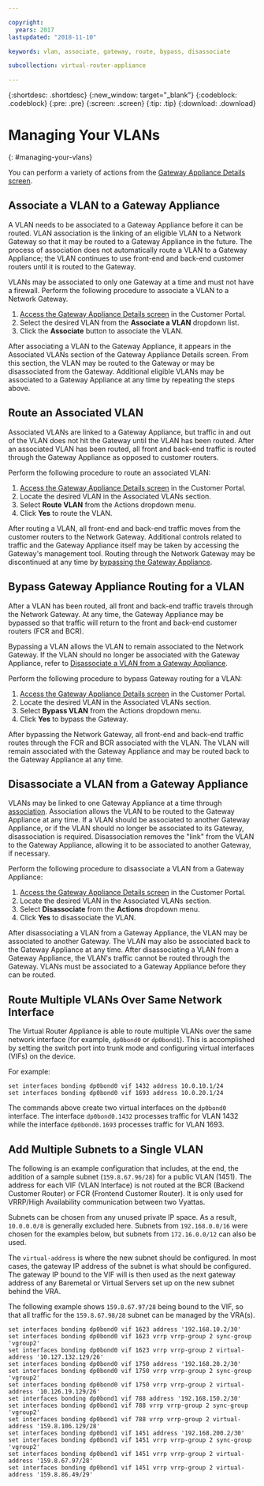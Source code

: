 ```yaml
---

copyright:
  years: 2017
lastupdated: "2018-11-10"

keywords: vlan, associate, gateway, route, bypass, disassociate

subcollection: virtual-router-appliance

---
```


{:shortdesc: .shortdesc}
{:new_window: target="_blank"}
{:codeblock: .codeblock}
{:pre: .pre}
{:screen: .screen}
{:tip: .tip}
{:download: .download}

# Managing Your VLANs
{: #managing-your-vlans}

You can perform a variety of actions from the [Gateway Appliance Details screen](/docs/infrastructure/virtual-router-appliance?topic=virtual-router-appliance-view-vra-details).

## Associate a VLAN to a Gateway Appliance

A VLAN needs to be associated to a Gateway Appliance before it can be routed. VLAN association is the linking of an eligible VLAN to a Network Gateway so that it may be routed to a Gateway Appliance in the future. The process of association does not automatically route a VLAN to a Gateway Appliance; the VLAN continues to use front-end and back-end customer routers until it is routed to the Gateway.

VLANs may be associated to only one Gateway at a time and must not have a firewall. Perform the following procedure to associate a VLAN to a Network Gateway.

1. [Access the Gateway Appliance Details screen](/docs/infrastructure/virtual-router-appliance?topic=virtual-router-appliance-view-vra-details) in the Customer Portal.
2. Select the desired VLAN from the **Associate a VLAN** dropdown list.
3. Click the **Associate** button to associate the VLAN.

After associating a VLAN to the Gateway Appliance, it appears in the Associated VLANs section of the Gateway Appliance Details screen. From this section, the VLAN may be routed to the Gateway or may be disassociated from the Gateway. Additional eligible VLANs may be associated to a Gateway Appliance at any time by repeating the steps above.

## Route an Associated VLAN

Associated VLANs are linked to a Gateway Appliance, but traffic in and out of the VLAN does not hit the Gateway until the VLAN has been routed. After an associated VLAN has been routed, all front and back-end traffic is routed through the Gateway Appliance as opposed to customer routers.

Perform the following procedure to route an associated VLAN:

1. [Access the Gateway Appliance Details screen](/docs/infrastructure/virtual-router-appliance?topic=virtual-router-appliance-view-vra-details) in the Customer Portal.
2. Locate the desired VLAN in the Associated VLANs section.
3. Select **Route VLAN** from the Actions dropdown menu.
4. Click **Yes** to route the VLAN.

After routing a VLAN, all front-end and back-end traffic moves from the customer routers to the Network Gateway. Additional controls related to traffic and the Gateway Appliance itself may be taken by accessing the Gateway's management tool. Routing through the Network Gateway may be discontinued at any time by [bypassing the Gateway Appliance](#bypass-gateway-appliance-routing-for-a-vlan).

## Bypass Gateway Appliance Routing for a VLAN

After a VLAN has been routed, all front and back-end traffic travels through the Network Gateway. At any time, the Gateway Appliance may be bypassed so that traffic will return to the front and back-end customer routers (FCR and BCR).

Bypassing a VLAN allows the VLAN to remain associated to the Network Gateway. If the VLAN should no longer be associated with the Gateway Appliance, refer to [Disassociate a VLAN from a Gateway Appliance](#disassociate-a-vlan-from-a-gateway-appliance).

Perform the following procedure to bypass Gateway routing for a VLAN:

1. [Access the Gateway Appliance Details screen](/docs/infrastructure/virtual-router-appliance?topic=virtual-router-appliance-view-vra-details) in the Customer Portal.
2. Locate the desired VLAN in the Associated VLANs section.
3. Select **Bypass VLAN** from the Actions dropdown menu.
4. Click **Yes** to bypass the Gateway.

After bypassing the Network Gateway, all front-end and back-end traffic routes through the FCR and BCR associated with the VLAN. The VLAN will remain associated with the Gateway Appliance and may be routed back to the Gateway Appliance at any time.

## Disassociate a VLAN from a Gateway Appliance

VLANs may be linked to one Gateway Appliance at a time through [association](#associate-a-vlan-to-a-gateway-appliance). Association allows the VLAN to be routed to the Gateway Appliance at any time. If a VLAN should be associated to another Gateway Appliance, or if the VLAN should no longer be associated to its Gateway, disassociation is required. Disassociation removes the "link" from the VLAN to the Gateway Appliance, allowing it to be associated to another Gateway, if necessary.

Perform the following procedure to disassociate a VLAN from a Gateway Appliance:

1. [Access the Gateway Appliance Details screen](/docs/infrastructure/virtual-router-appliance?topic=virtual-router-appliance-view-vra-details) in the Customer Portal.
2. Locate the desired VLAN in the Associated VLANs section.
3. Select **Disassociate** from the **Actions** dropdown menu.
4. Click **Yes** to disassociate the VLAN.

After disassociating a VLAN from a Gateway Appliance, the VLAN may be associated to another Gateway. The VLAN may also be associated back to the Gateway Appliance at any time. After disassociating a VLAN from a Gateway Appliance, the VLAN's traffic cannot be routed through the Gateway. VLANs must be associated to a Gateway Appliance before they can be routed.

## Route Multiple VLANs Over Same Network Interface
The Virtual Router Appliance is able to route multiple VLANs over the same network interface (for example, `dp0bond0` or `dp0bond1`). This is accomplished by setting the switch port into trunk mode and configuring virtual interfaces (VIFs) on the device.

For example:

```
set interfaces bonding dp0bond0 vif 1432 address 10.0.10.1/24
set interfaces bonding dp0bond0 vif 1693 address 10.0.20.1/24
```

The commands above create two virtual interfaces on the `dp0bond0` interface. The interface `dp0bond0.1432` processes traffic for VLAN 1432 while the interface `dp0bond0.1693` processes traffic for VLAN 1693.

## Add Multiple Subnets to a Single VLAN

The following is an example configuration that includes, at the end, the addition of a sample subnet (`159.8.67.96/28`) for a public VLAN (1451). The address for each VIF (VLAN Interface) is not routed at the BCR (Backend Customer Router) or FCR (Frontend Customer Router). It is only used for VRRP/High Availability communication between two Vyattas.

Subnets can be chosen from any unused private IP space. As a result, `10.0.0.0/8` is generally excluded here. Subnets from `192.168.0.0/16` were chosen for the examples below, but subnets from `172.16.0.0/12` can also be used.

The `virtual-address` is where the new subnet should be configured. In most cases, the gateway IP address of the subnet is what should be configured. The gateway IP bound to the VIF will is then used as the next gateway address of any Baremetal or Virtual Servers set up on the new subnet behind the VRA.

The following example shows `159.8.67.97/28` being bound to the VIF, so that all traffic for the `159.8.67.98/28` subnet can be managed by the VRA(s).

```
set interfaces bonding dp0bond0 vif 1623 address '192.168.10.2/30'
set interfaces bonding dp0bond0 vif 1623 vrrp vrrp-group 2 sync-group 'vgroup2'
set interfaces bonding dp0bond0 vif 1623 vrrp vrrp-group 2 virtual-address '10.127.132.129/26'
set interfaces bonding dp0bond0 vif 1750 address '192.168.20.2/30'
set interfaces bonding dp0bond0 vif 1750 vrrp vrrp-group 2 sync-group 'vgroup2'
set interfaces bonding dp0bond0 vif 1750 vrrp vrrp-group 2 virtual-address '10.126.19.129/26'
set interfaces bonding dp0bond1 vif 788 address '192.168.150.2/30'
set interfaces bonding dp0bond1 vif 788 vrrp vrrp-group 2 sync-group 'vgroup2'
set interfaces bonding dp0bond1 vif 788 vrrp vrrp-group 2 virtual-address '159.8.106.129/28'
set interfaces bonding dp0bond1 vif 1451 address '192.168.200.2/30'
set interfaces bonding dp0bond1 vif 1451 vrrp vrrp-group 2 sync-group 'vgroup2'
set interfaces bonding dp0bond1 vif 1451 vrrp vrrp-group 2 virtual-address '159.8.67.97/28'
set interfaces bonding dp0bond1 vif 1451 vrrp vrrp-group 2 virtual-address '159.8.86.49/29'
```
